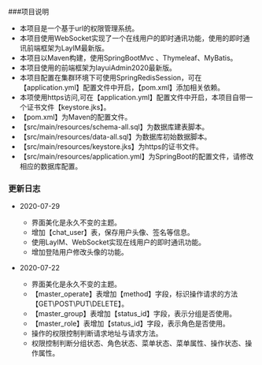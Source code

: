 ###项目说明

* 本项目是一个基于url的权限管理系统。
* 本项目使用WebSocket实现了一个在线用户的即时通讯功能，使用的即时通讯前端框架为LayIM最新版。
* 本项目以Maven构建，使用SpringBootMvc 、Thymeleaf、MyBatis。
* 本项目使用的前端框架为layuiAdmin2020最新版。
* 本项目配置在集群环境下可使用SpringRedisSession，可在【application.yml】配置文件中开启，【pom.xml】添加相关依赖。
* 本项使用https访问,可在【application.yml】配置文件中开启，本项目自带一个证书文件【keystore.jks】。
* 【pom.xml】为Maven的配置文件。
* 【src/main/resources/schema-all.sql】为数据库建表脚本。
* 【src/main/resources/data-all.sql】为数据库初始数据脚本。
* 【src/main/resources/keystore.jks】为https的证书文件。
* 【src/main/resources/application.yml】为SpringBoot的配置文件，请修改相应的数据库配置。

### 更新日志

* 2020-07-29
    * 界面美化是永久不变的主题。
    * 增加【chat_user】表，保存用户头像、签名等信息。
    * 使用LayIM、WebSocket实现在线用户的即时通讯功能。
    * 增加登陆用户修改头像的功能。

* 2020-07-22
    * 界面美化是永久不变的主题。
    * 【master_operate】表增加【method】字段，标识操作请求的方法【GET\POST\PUT\DELETE】。
    * 【master_group】表增加【status_id】字段，表示分组是否使用。
    * 【master_role】表增加【status_id】字段，表示角色是否使用。
    * 操作的权限控制判断请求地址与请求方法。
    * 权限控制判断分组状态、角色状态、菜单状态、菜单属性、操作状态、操作属性。
    